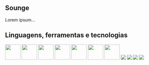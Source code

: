 ## Sounge

Lorem ipsum...

## Linguagens, ferramentas e tecnologias
<img src="https://cdn.jsdelivr.net/gh/devicons/devicon/icons/java/java-original.svg" width="50" height="50" /> <img src="https://cdn.jsdelivr.net/gh/devicons/devicon/icons/spring/spring-original.svg" width="50" height="50" /> <img src="https://cdn.jsdelivr.net/gh/devicons/devicon/icons/postgresql/postgresql-plain.svg" width="50" height="50" /> <img src="https://cdn.jsdelivr.net/gh/devicons/devicon/icons/react/react-original.svg" width="50" height="50" /> <img src="https://cdn.jsdelivr.net/gh/devicons/devicon/icons/git/git-original.svg" width="50" height="50" /> <img src="https://cdn.jsdelivr.net/gh/devicons/devicon/icons/azure/azure-original.svg" width="50" height="50" /> <img src="https://cdn.jsdelivr.net/gh/devicons/devicon/icons/firebase/firebase-plain.svg" width="50" height="50" /> <img src="https://cdn.jsdelivr.net/gh/devicons/devicon/icons/typescript/typescript-original.svg" /> <img
src="https://cdn.jsdelivr.net/gh/devicons/devicon/icons/swift/swift-original.svg" /> <img
src="https://cdn.jsdelivr.net/gh/devicons/devicon/icons/kotlin/kotlin-original.svg" /> <img 
src="https://cdn.jsdelivr.net/gh/devicons/devicon/icons/android/android-plain.svg" />




